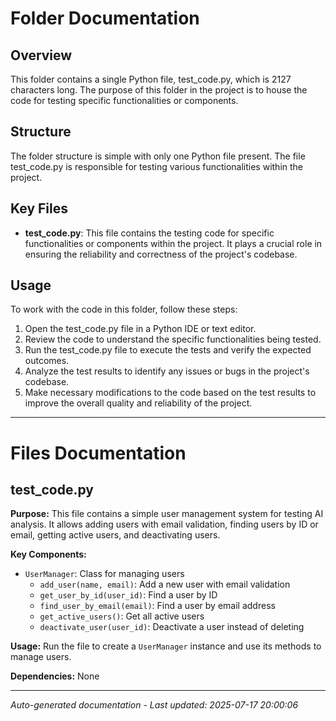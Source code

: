 # Folder Documentation

## Overview
This folder contains a single Python file, test_code.py, which is 2127 characters long. The purpose of this folder in the project is to house the code for testing specific functionalities or components.

## Structure
The folder structure is simple with only one Python file present. The file test_code.py is responsible for testing various functionalities within the project.

## Key Files
- **test_code.py**: This file contains the testing code for specific functionalities or components within the project. It plays a crucial role in ensuring the reliability and correctness of the project's codebase.

## Usage
To work with the code in this folder, follow these steps:
1. Open the test_code.py file in a Python IDE or text editor.
2. Review the code to understand the specific functionalities being tested.
3. Run the test_code.py file to execute the tests and verify the expected outcomes.
4. Analyze the test results to identify any issues or bugs in the project's codebase.
5. Make necessary modifications to the code based on the test results to improve the overall quality and reliability of the project.

---

# Files Documentation

## test_code.py

**Purpose:** This file contains a simple user management system for testing AI analysis. It allows adding users with email validation, finding users by ID or email, getting active users, and deactivating users.

**Key Components:**
- `UserManager`: Class for managing users
  - `add_user(name, email)`: Add a new user with email validation
  - `get_user_by_id(user_id)`: Find a user by ID
  - `find_user_by_email(email)`: Find a user by email address
  - `get_active_users()`: Get all active users
  - `deactivate_user(user_id)`: Deactivate a user instead of deleting

**Usage:** Run the file to create a `UserManager` instance and use its methods to manage users.

**Dependencies:** None

---
*Auto-generated documentation - Last updated: 2025-07-17 20:00:06*

